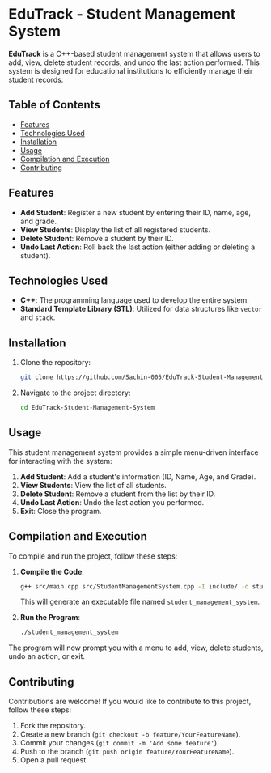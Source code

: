 # EduTrack - Student Management System

**EduTrack** is a C++-based student management system that allows users to add, view, delete student records, and undo the last action performed. This system is designed for educational institutions to efficiently manage their student records.

## Table of Contents

- [Features](#features)
- [Technologies Used](#technologies-used)
- [Installation](#installation)
- [Usage](#usage)
- [Compilation and Execution](#compilation-and-execution)
- [Contributing](#contributing)

## Features

- **Add Student**: Register a new student by entering their ID, name, age, and grade.
- **View Students**: Display the list of all registered students.
- **Delete Student**: Remove a student by their ID.
- **Undo Last Action**: Roll back the last action (either adding or deleting a student).

## Technologies Used

- **C++**: The programming language used to develop the entire system.
- **Standard Template Library (STL)**: Utilized for data structures like `vector` and `stack`.

## Installation

1. Clone the repository:

    ```bash
    git clone https://github.com/Sachin-005/EduTrack-Student-Management-System.git
    ```

2. Navigate to the project directory:

    ```bash
    cd EduTrack-Student-Management-System
    ```

## Usage

This student management system provides a simple menu-driven interface for interacting with the system:

1. **Add Student**: Add a student's information (ID, Name, Age, and Grade).
2. **View Students**: View the list of all students.
3. **Delete Student**: Remove a student from the list by their ID.
4. **Undo Last Action**: Undo the last action you performed.
5. **Exit**: Close the program.

## Compilation and Execution

To compile and run the project, follow these steps:

1. **Compile the Code**:
    ```bash
    g++ src/main.cpp src/StudentManagementSystem.cpp -I include/ -o student_management_system
    ```

    This will generate an executable file named `student_management_system`.

2. **Run the Program**:
    ```bash
    ./student_management_system
    ```

The program will now prompt you with a menu to add, view, delete students, undo an action, or exit.

## Contributing

Contributions are welcome! If you would like to contribute to this project, follow these steps:

1. Fork the repository.
2. Create a new branch (`git checkout -b feature/YourFeatureName`).
3. Commit your changes (`git commit -m 'Add some feature'`).
4. Push to the branch (`git push origin feature/YourFeatureName`).
5. Open a pull request.
